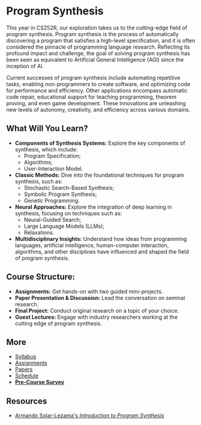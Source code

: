 # Program Synthesis

This year in CS252R, our exploration takes us to the cutting-edge field of program synthesis. Program synthesis is the process of automatically discovering a program that satisfies a high-level specification, and it is often considered the pinnacle of programming language research. Reflecting its profound impact and challenge, the goal of solving program synthesis has been seen as equivalent to Artificial General Intelligence (AGI) since the inception of AI.

Current successes of program synthesis include automating repetitive tasks, enabling non-programmers to create software, and optimizing code for performance and efficiency. Other applications encompass automatic code repair, educational support for teaching programming, theorem proving, and even game development. These innovations are unleashing new levels of autonomy, creativity, and efficiency across various domains.

## What Will You Learn?

- **Components of Synthesis Systems:** Explore the key components of synthesis, which include:
  - Program Specification;
  - Algorithms;
  - User-Interaction Model.
- **Classic Methods:** Dive into the foundational techniques for program synthesis, such as:
  - Stochastic Search-Based Synthesis;
  - Symbolic Program Synthesis;
  - Genetic Programming.
- **Neural Approaches:** Explore the integration of deep learning in synthesis, focusing on techniques such as:
  - Neural-Guided Search;
  - Large Language Models (LLMs);
  - Relaxations.
- **Multidisciplinary Insights:** 
  Understand how ideas from programming languages, artificial intelligence, human-computer interaction, algorithms, and other disciplines have influenced and shaped the field of program synthesis.

## Course Structure:

- **Assignments:** Get hands-on with two guided mini-projects.
- **Paper Presentation & Discussion:** Lead the conversation on seminal research.
- **Final Project:** Conduct original research on a topic of your choice.
- **Guest Lectures:** Engage with industry researchers working at the cutting edge of program synthesis.

## More

- [Syllabus](syllabus.html)
- [Assignments](assignments.html)
- [Papers](papers.html)
- [Schedule](schedule.html)
- [**Pre-Course Survey**](https://docs.google.com/forms/d/e/1FAIpQLSfSoxU4ALhut8XXSWr4IY1dLso9BQmnzN-0fatYbwUnSBUilg/viewform)

## Resources

- [Armando Solar-Lezama's _Introduction to Program Synthesis_](http://people.csail.mit.edu/asolar/SynthesisCourse/TOC.htm)
